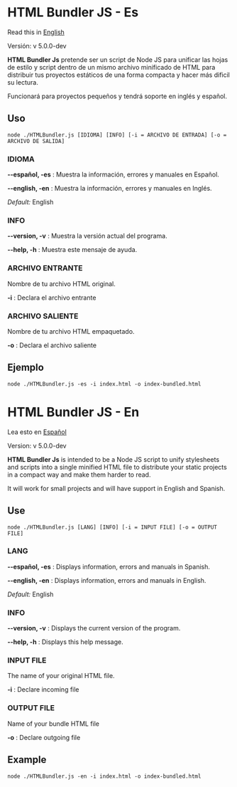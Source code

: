 # HTML Bundler JS - Es

Read this in [English](#html-bundler-js---en)

Versión: v 5.0.0-dev

**HTML Bundler Js** pretende ser un script de Node JS para unificar las hojas de estilo y script dentro de un mismo archivo minificado de HTML para distribuir tus proyectos estáticos de una forma compacta y hacer más dificil su lectura.

Funcionará para proyectos pequeños y tendrá soporte en inglés y español.

## Uso

```shell
node ./HTMLBundler.js [IDIOMA] [INFO] [-i = ARCHIVO DE ENTRADA] [-o = ARCHIVO DE SALIDA]
```

### IDIOMA
**--español, -es** : Muestra la información, errores y manuales en Español.

**--english, -en** : Muestra la información, errores y manuales en Inglés.

*Default:* English

### INFO
**--version, -v** : Muestra la versión actual del programa.

**--help, -h** : Muestra este mensaje de ayuda.

### ARCHIVO ENTRANTE
Nombre de tu archivo HTML original.

**-i** : Declara el archivo entrante

### ARCHIVO SALIENTE
Nombre de tu archivo HTML empaquetado.

**-o** : Declara el archivo saliente

## Ejemplo
```shell
node ./HTMLBundler.js -es -i index.html -o index-bundled.html
```

# HTML Bundler JS - En

Lea esto en [Español](#html-bundler-js---es)

Version: v 5.0.0-dev

**HTML Bundler Js** is intended to be a Node JS script to unify stylesheets and scripts into a single minified HTML file to distribute your static projects in a compact way and make them harder to read.

It will work for small projects and will have support in English and Spanish.

## Use

```shell
node ./HTMLBundler.js [LANG] [INFO] [-i = INPUT FILE] [-o = OUTPUT FILE]
```

### LANG
**--español, -es** : Displays information, errors and manuals in Spanish.

**--english, -en** : Displays information, errors and manuals in English.

*Default:* English

### INFO
**--version, -v** : Displays the current version of the program.

**--help, -h** : Displays this help message.

### INPUT FILE
The name of your original HTML file.

**-i** : Declare incoming file

### OUTPUT FILE
Name of your bundle HTML file

**-o** : Declare outgoing file

## Example
```shell
node ./HTMLBundler.js -en -i index.html -o index-bundled.html
```